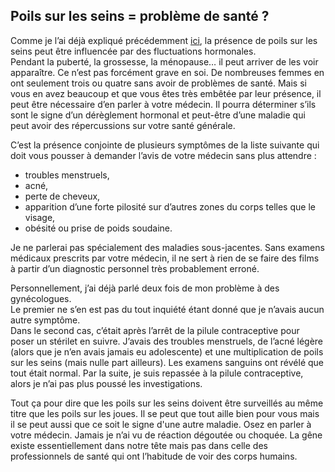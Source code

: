 ## Poils sur les seins = problème de santé ?

Comme je l’ai déjà expliqué précédemment [ici](https://www.poilssurlesseins.fr/articles/2022-09-16.html), la présence de poils sur les seins peut être influencée par des fluctuations hormonales.  
Pendant la puberté, la grossesse, la ménopause… il peut arriver de les voir apparaître. Ce n’est pas forcément grave en soi. De nombreuses femmes en ont seulement trois ou quatre sans avoir de problèmes de santé. Mais si vous en avez beaucoup et que vous êtes très embêtée par leur présence, il peut être nécessaire d’en parler à votre médecin. Il pourra déterminer s’ils sont le signe d’un dérèglement hormonal et peut-être d’une maladie qui peut avoir des répercussions sur votre santé générale.

C’est la présence conjointe de plusieurs symptômes de la liste suivante qui doit vous pousser à demander l’avis de votre médecin sans plus attendre :

- troubles menstruels,
- acné,
- perte de cheveux,
- apparition d’une forte pilosité sur d’autres zones du corps telles que le visage,
- obésité ou prise de poids soudaine.

Je ne parlerai pas spécialement des maladies sous-jacentes. Sans examens médicaux prescrits par votre médecin, il ne sert à rien de se faire des films à partir d’un diagnostic personnel très probablement erroné.

Personnellement, j’ai déjà parlé deux fois de mon problème à des gynécologues.  
Le premier ne s’en est pas du tout inquiété étant donné que je n’avais aucun autre symptôme.  
Dans le second cas, c’était après l’arrêt de la pilule contraceptive pour poser un stérilet en suivre. J’avais des troubles menstruels, de l’acné légère (alors que je n’en avais jamais eu adolescente) et une multiplication de poils sur les seins (mais nulle part ailleurs). Les examens sanguins ont révélé que tout était normal. Par la suite, je suis repassée à la pilule contraceptive, alors je n’ai pas plus poussé les investigations.

Tout ça pour dire que les poils sur les seins doivent être surveillés au même titre que les poils sur les joues. Il se peut que tout aille bien pour vous mais il se peut aussi que ce soit le signe d'une autre maladie. Osez en parler à votre médecin. Jamais je n’ai vu de réaction dégoutée ou choquée. La gêne existe essentiellement dans notre tête mais pas dans celle des professionnels de santé qui ont l’habitude de voir des corps humains.